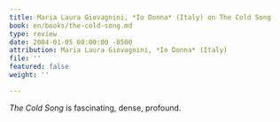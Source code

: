 ```yaml
---
title: Maria Laura Giovagnini, *Io Donna* (Italy) on The Cold Song
book: en/books/the-cold-song.md
type: review
date: 2004-01-05 00:00:00 -0500
attribution: Maria Laura Giovagnini, *Io Donna* (Italy)
file: ''
featured: false
weight: ''

---
```

_The Cold Song_ is fascinating, dense, profound.